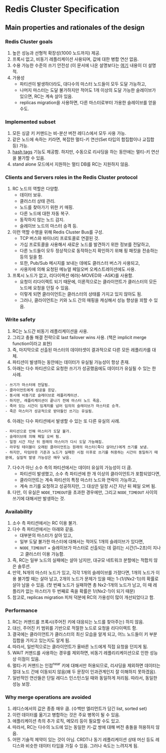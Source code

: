 # Redis Cluster Specification

## Main properties and rationales of the design

### Redis Cluster goals

1. 높은 성능과 선형적 확장성(1000 노드까지) 제공.
2. 프록시 없고, 비동기 레플리케이션 사용되며, 값에 대한 병합 연산 없음.
3. 수용 가능한 수준의 쓰기 안전성 (이 문서에 나온 설명보다는 [여기](https://github.com/codehumane/what-i-learned/blob/master/document/redis-cluster-tutorial.md#redis-cluster-consistency-guarantees) 내용이 더 설명적.
4. 가용성
   - 파티션이 발생하더라도, 대다수의 마스터 노드들이 모두 도달 가능하고,
   - 나머지 마스터는 도달 불가하지만 적어도 1개 이상의 도달 가능한 슬레이브가 있으면, RC는 계속 살아 있음.
   - replicas migration을 사용하면, 다른 마스터로부터 가용한 슬레이브를 얻을 수도.

### Implemented subset

1. 모든 싱글 키 커맨드는 비-분산 버전 레디스에서 모두 사용 가능.
2. 같은 노드에 속하는 키라면, 복잡한 멀티-키 연산(Set 타입의 합집합이나 교집합 등) 가능.
3. [hash tags](https://redis.io/topics/cluster-spec#keys-hash-tags) 기능도 제공함. 하지만, 수동으로 리샤딩을 하는 동안에는 멀티-키 연산을 불가할 수 있음.
4. stand alone 모드에서 지원하는 멀티 DB를 RC는 지원하지 않음.

### Clients and Servers roles in the Redis Cluster protocol

1. RC 노드의 역할은 다양함.
   - 데이터 보유.
   - 클러스터 상태 관리.
   - 노드를 찾아가기 위한 키 매핑.
   - 다른 노드에 대한 자동 복구.
   - 동작하지 않는 노드 감지.
   - 슬레이브 노드의 마스터 승격 등.
2. 이런 역할 수행을 위해 Redis Cluster Bus를 구성.
   - TCP 버스와 바이너리 프로토콜로 연결된 것.
   - 가십 프로토콜을 사용해서 새로운 노드를 발견하기 위한 정보를 전달하고,
   - 다른 노드들이 모두 정상적으로 동작하는지 확인하기 위해 핑 패킷을 전송하는 등의 일을 함.
   - 또한, Pub/Sub 메시지를 보내는 데에도 클러스터 버스가 사용되고,
   - 사용자에 의해 요청된 메뉴얼 페일오버 오케스트레이션에도 사용.
3. 프록시 노드가 없고, 리다이렉션 에러(-MOVED와 -ASK)를 사용함.
   - 요청이 리다이렉트 되기 때문에, 이론적으로는 클라이언트가 클러스터의 모든 노드에 요청을 던질 수 있음.
   - 이렇게 되면 클라이언트는 클러스터의 상태를 가지고 있지 않아도 됨.
   - 그러나, 클라이언트는 키와 노드 간의 매핑을 캐싱해서 성능 향상을 꾀할 수 있음.

### Write safety

1. RC는 노드간 비동기 레플리케이션을 사용.
2. 그리고 충돌 해결 전략으로 last failover wins 사용. (책은 implicit merge function이라고 표현)
3. 즉, 마지막으로 선출된 마스터의 데이터셋이 결과적으로 다른 모든 레플리카를 대체.
4. 파티션이 발생하는 동안에는 데이터가 유실될 가능성이 항상 존재.
5. 아래는 다수 파티션으로 요청한 쓰기가 성공했음에도 데이터가 유실될 수 있는 한 사례.

```
- 쓰기가 마스터에 전달됨.
- 클라이언트에게 성공을 응답.
- 동시에 비동기로 슬레이브로 레플리케이션.
- 하지만, 레플리케이션이 끝나기 전에 마스터 노드 죽음.
- 죽어 있는 시간이 임계치를 넘어 임의의 슬레이브가 마스터로 승격.
- 죽은 마스터가 성공적으로 받아들인 쓰기는 유실됨.
```

6. 아래는 다수 파티션에서 발생할 수 있는 또 다른 유실의 사례.

```
- 파티션으로 인해 마스터가 도달 불가.
- 슬레이브에 의해 페일 오버 됨.
- 일정 시간 지난 뒤 원래의 마스터가 다시 도달 가능해짐.
- 라우팅 테이블이 오래된 클라이언트는 원래의 마스터(죽다 살아난)에게 쓰기를 보냄.
- 하지만, 타임아웃 기준과 노드가 실패한 시점 이후로 쓰기를 허용하는 시간이 동일하기 때문에, 실질적 발생 가능성은 매우 낮음.
```

7. 다수가 아닌 소수 측의 파티션에서는 데이터 유실의 가능성이 더 큼.
   - 파티션이 발생했고, 소수 측 파티션에 한 개 이상의 클라이언트가 포함되었다면,
   - 클라이언트는 계속 파티션의 특정 마스터 노드와 연락이 가능하고,
   - 계속 쓰기를 요청하고 성공하지만, 그 대상은 일정 시간 지난 뒤 페일 오버 됨.
8. 다만, 이 유실은 `NODE_TIMEOUT`을 초과한 경우에만, 그리고 `NODE_TIMEOUT` 사이의 쓰기에 대해서만 발생하는 것.

### Availability

1. 소수 측 파티션에서는 RC 이용 불가.
2. 다수 측 파티션에서는 아래와 같음.
   - 대부분의 마스터가 살아 있고,
   - 일부 도달 불가한 마스터에 대해서는 적어도 1개의 슬레이브가 있다면,
   - `NODE_TIMEOUT` + 슬레이브가 마스터로 선출되는 데 걸리는 시간(1~2초)이 지나고 클러스터 이용 가능함.
3. 즉, RC는 일부 노드의 실패에는 살아 남지만, 대규모 네트워크 분할에는 적합치 않은 솔루션.
4. 만약, N개의 마스터 노드가 있고, 각각 1개의 슬레이브를 가졌다면, 1개의 노드가 이용 불가할 때는 살아 남고, 2개의 노드가 문제가 있을 때는 1-(1/(Nx2-1))의 확률로 살아 남을 수 있음. (첫 번째 노드가 실패하면 총 Nx2-1개의 노드가 남고, 이 때 레플리카 없는 마스터가 두 번째로 죽을 확률은 1/(Nx2-1)이 되기 때문)
5. 참고로, replicas migration 피처 덕분에 RC의 가용성이 많이 개선되었다고 함.

### Performance

1. RC는 커맨드를 프록시(주어진 키에 대응되는 노드를 찾아주는) 하지 않음.
2. 대신, 주어진 키 범위를 기반으로 적절한 노드로 요청을 리다이렉트 함.
3. 결국에는 클라이언트가 클러스터의 최신 모습을 알게 되고, 어느 노드들이 키 부분집합을 가지고 있는지도 알게 됨.
4. 따라서, 일반적으로는 클라이언트가 올바른 노드에게 직접 요청을 던지게 됨.
5. WAIT 커맨드를 사용하는 경우를 제외하면, 비동기 레플리리케이션으로 인한 성능상 이점이 있음.
6. 멀티-키 커맨드는 인접<sup>near</sup> 키에 대해서만 허용되므로, 리샤딩을 제외하면 데이터는 절대 노드 간에 이동되지 않음(왜 두 문장이 인과관계인지 잘 이해하지 못하겠음).
7. 일반적인 연산들은 단일 레디스 인스턴스일 때와 동일하게 처리됨. 따라서, 동일한 성능 보장.

### Why merge operations are avoided

1. 레디스에서의 값은 종종 매우 큼. (수백만 엘리먼트가 담긴 list, sorted set)
2. 이런 데이터를 옮기고 병합하는 것은 주요 병목이 될 수 있음.
3. 애플리케이션 측의 추가 로직, 메모리 등이 필요할 수도 있고.
4. 따라서, RC는 다수의 노드에 있는 동일한 키-값 쌍에 대해 버전 충돌을 허용하지 않음.
5. 어떤 기술적 제약이 있는 것이 아님. CRDT나 동기 레플리케이션 상태 머신 등도 레디스와 비슷한 데이터 타입을 가질 수 있음. 그러나 속도는 느려지게 됨.


